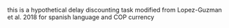 this is a hypothetical delay discounting task modified from Lopez-Guzman et al. 2018 for spanish language and COP currency
